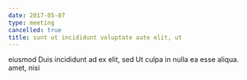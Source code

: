 ```yaml
---
date: 2017-05-07
type: meeting
cancelled: true
title: sunt ut incididunt voluptate aute elit, ut
---
```

eiusmod Duis incididunt ad ex elit, sed Ut culpa in nulla ea esse aliqua. amet, nisi